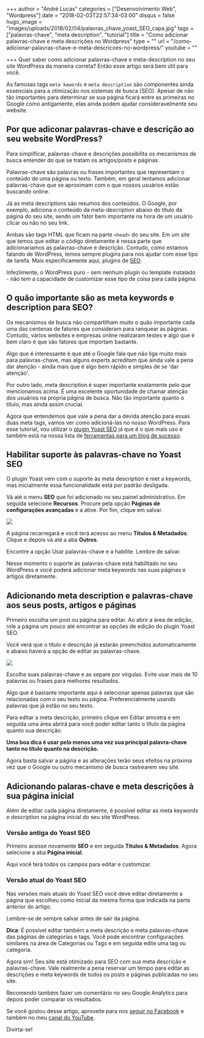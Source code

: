 +++
author = "André Lucas"
categories = ["Desenvolvimento Web", "Wordpress"]
date = "2018-02-03T22:57:34-03:00"
disqus = false
hugo_image = "images/uploads/2018/02/04/palavras_chave_yoast_SEO_capa.jpg"
tags = ["palavras-chave", "meta description", "tutorial"]
title = "Como adicionar palavras-chave e meta descrições no Wordpress"
type = ""
url = "/como-adicionar-palavras-chave-e-meta-descricoes-no-wordpress/"
youtube = ""

+++
Quer saber como adicionar palavras-chave e meta-description no seu site WordPress da maneira correta? Então esse artigo será bem útil para você.

As famosas tags `meta kewords` e `meta description` são componentes ainda essenciais para a otimização nos sistemas de busca (SEO). Apesar de não tão importantes para determinar se sua página ficará entre as primeiras no Google como antigamente, elas ainda podem ajudar consideravelmente seu website.

## Por que adiconar palavras-chave e descrição ao seu website WordPress?

Para simplificar, palavras-chave e descrições possibilita os mecanismos de busca entender do que se tratam os artigos/posts e páginas.

Palavras-chave são palavras ou frases importantes que representam o conteúdo de uma página ou texto. Também, em geral tentamos adicionar palavras-chave que se aproximam com o que nossos usuários estão buscando online.

Já as meta descriptions são resumos dos conteúdos. O Google, por exemplo, adiciona o conteúdo da meta-description abaixo do título da página do seu site, sendo um fator bem importante na hora de um usuário clicar ou não no seu link.

Ambas são tags HTML que ficam na parte `<head>` do seu site. Em um site que temos que editar o código diretamente é nessa parte que adicionaríamos as palavras-chave e descrição. Contudo, como estamos falando de WordPress, temos sempre plugins para nos ajudar com esse tipo de tarefa. Mais especificamente aqui, plugins de [SEO](https://idealmarketing.com.br/blog/o-que-e-seo/  ).

Infezlimente, o WordPress puro - sem nenhum plugin ou template instalado - não tem a capacidade de customizar esse tipo de coisa para cada página.

## O quão importante são as meta keywords e description para SEO?

Os mecanismos de busca não compartilham muito o quão importante cada uma das centenas de fatores que consideram para ranquear as páginas. Contudo, vários websites e empresas online realizaram testes e algo que é bem claro é que são fatores que importam bastante.

Algo que é interessante é que até o Google fala que não liga muito mais para palavras-chave, mas alguns experts acreditam que ainda vale a pena dar atenção - ainda mais que é algo bem rápido e simples de se 'dar atenção'.

Por outro lado, meta description é super importante exatamente pelo que mencionamos acima. É uma excelente oportunidade de chamar atenção dos usuários na própria página de busca. Não tão importante quanto o título, mas ainda assim crucial.

Agora que entendemos que vale a pena dar a devida atenção para essas duas meta tags, vamos ver como adicioná-las no nosso WordPress. Para esse tutorial, vou utilizar o [plugin Yoast SEO](https://yoast.com/wordpress/plugins/seo/) já que é o que mais uso e também está na nossa lista de [ferramentas para um blog de sucesso](https://www.igluonline.com/ferramentas-para-o-sucesso-seu-blog/).

<script async src="//pagead2.googlesyndication.com/pagead/js/adsbygoogle.js"></script>
<ins class="adsbygoogle"
style="display:block; text-align:center;"
data-ad-layout="in-article"
data-ad-format="fluid"
data-ad-client="ca-pub-2532350215540740"
data-ad-slot="5916066195"></ins>
<script>
(adsbygoogle = window.adsbygoogle || \[\]).push({});
</script>

## Habilitar suporte às palavras-chave no Yoast SEO

O plugin Yoast vem com o suporte às meta description e met a keywords, mas inicialmente essa funcionalidade está por padrão desligada.

Vá até o menu **SEO** que foi adicionado no seu painel administrativo. Em seguida selecione **Recursos**. Procure pela opção **Páginas de configurações avançadas** e a ative. Por fim, clique em salvar.

![](images/uploads/2018/02/04/palavras_chave_yoast_SEO.jpg)

A página recarregará e você terá acesso ao menu **Títulos & Metadados**. Clique e depois vá até a aba **Outros**.

Encontre a opção Usar palavras-chave e a habilite. Lembre de salvar.

Nesse momento o suporte às palavras-chave está habilitado no seu WordPress e você poderá adicionar meta keywords nas suas páginas e artigos diretamente.

## Adicionando meta description e palavras-chave aos seus posts, artigos e páginas

Primeiro escolha um post ou página para editar. Ao abrir a área de edição, role a página um pouco até encontrar as opções de edição do plugin Yoast SEO.

Você verá que o título e descrição já estarão preenchidos automaticamente e abaixo haverá a opção de editar as palavras-chave.

![](images/uploads/2018/02/04/palavras_chave_yoast_SEO_meta_description.jpg)

Escolha suas palavras-chave e as separe por vírgulas. Evite usar mais de 10 palavras ou frases para melhores resultados.

Algo que é bastante importante aqui é selecionar apenas palavras que são relacionadas com o seu texto ou página. Preferencialmente usando palavras que já estão no seu texto.

Para editar a meta descrição, primeiro clique em Editar amostra e em seguida uma área abrirá para você poder editar tanto o título da página quanto sua descrição.

**Uma boa dica é usar pelo menos uma vez sua principal palavra-chave tanto no título quanto na descrição.**

Agora basta salvar a página e as alterações terão seus efeitos na próxima vez que o Google ou outro mecanismo de busca rastrearem seu site.

## Adicionando palaras-chave e meta descrições à sua página inicial

Além de editar cada página diretamente, é possível editar as meta keywords e description na página inicial do seu site WordPress.

### Versão antiga do Yoast SEO

Primeiro acesse novamente **SEO** e em seguida **Títulos & Metadados**. Agora selecione a aba **Página inicial**.

Aqui você terá todos os campos para editar e customizar.

### Versão atual do Yoast SEO

Nas versões mais atuais do Yoast SEO você deve editar diretamente a página que escolheu como inicial da mesma forma que indicada na parte anterior do artigo.

Lembre-se de sempre salvar antes de sair da página.

**Dica**: É possível editar também a meta descrição e meta palavras-chave das páginas de categorias e tags. Você pode encontrar configurações similares na área de Categorias ou Tags e em seguida edite uma tag ou categoria.

Agora sim! Seu site está otimizado para SEO com sua meta descrição e palavras-chave. Vale realmente a pena reservar um tempo para editar as descrições e meta keywords de todos os posts e páginas publicadas no seu site.

Recomendo também fazer um comentário no seu Google Analytics para depois poder comparar os resultados.

Se você gostou desse artigo, aproveite para nos [seguir no Facebook](http://facebook.com/igluonline) e também no meu [canal do YouTube](https://www.youtube.com/channel/UCO_wisVMKeWvbKZOGgYMeBA?view_as=subscriber).

Divirta-se!